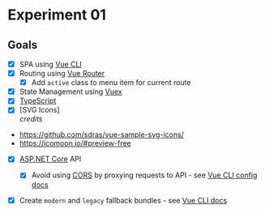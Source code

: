 # Experiment 01

## Goals

- [x] SPA using [Vue CLI](https://cli.vuejs.org/)
- [x] Routing using [Vue Router](https://router.vuejs.org/)
    - [X] Add `active` class to menu item for current route
- [x] State Management using [Vuex](https://vuex.vuejs.org/)
- [x] [TypeScript](https://www.typescriptlang.org/)
- [x] [SVG Icons]  
*credits*
- https://github.com/sdras/vue-sample-svg-icons/
- https://icomoon.io/#preview-free
- [x] [ASP.NET Core](https://docs.microsoft.com/en-us/aspnet/core/web-api/?view=aspnetcore-2.2) API
    - [x] Avoid using [CORS](https://developer.mozilla.org/en-US/docs/Web/HTTP/CORS) by proxying requests to API - see [Vue CLI config docs](https://cli.vuejs.org/config/#devserver-proxy)
- [x] Create `modern` and `legacy` fallback bundles - see [Vue CLI docs](https://cli.vuejs.org/guide/browser-compatibility.html#modern-mode)



